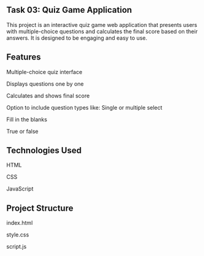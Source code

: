 ## Task 03: Quiz Game Application
This project is an interactive quiz game web application that presents users with multiple-choice questions and calculates the final score based on their answers. It is designed to be engaging and easy to use.

## Features
Multiple-choice quiz interface

Displays questions one by one

Calculates and shows final score

Option to include question types like:
   Single or multiple select
   
   Fill in the blanks
   
   True or false
## Technologies Used
HTML

CSS

JavaScript
## Project Structure
index.html

style.css

script.js
